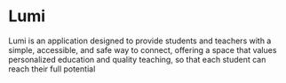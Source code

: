 # Lumi
Lumi is an application designed to provide students and teachers with a simple, accessible, and safe way to connect, offering a space that values personalized education and quality teaching, so that each student can reach their full potential
